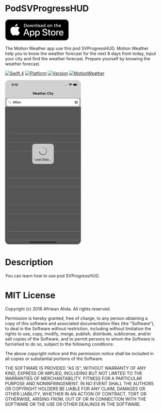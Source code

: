 # PodSVProgressHUD
[<img src="https://github.com/AfriwanAhda/PodSVProgressHUD/blob/master/AppStore.png" width="210.843" height="70" alt="AppStore"/>](https://itunes.apple.com/gm/app/motion-weather/id1332306505?mt=8)

The Motion Weather app use this pod SVProgressHUD. Motion Weather help you to know the weather forecast for the next 8 days from today, input your city and find the weather forecast. Prepare yourself by knowing the weather forecast.

[![Swift 4](https://img.shields.io/badge/Swift-4.0-brightgreen.svg)](https://swift.org)
[![Platform](https://developer.apple.com/ios/)](https://developer.apple.com/ios/)
[![Version](https://img.shields.io/badge/pod-v1.3.1-blue.svg)](https://cocoapods.org/)
[![MotionWeather](https://img.shields.io/badge/Motion-Weather-yellow.svg)](https://itunes.apple.com/gm/app/motion-weather/id1332306505?mt=8)

[<img src="https://github.com/AfriwanAhda/PodSVProgressHUD/blob/master/Motion-Weather.png" width="250" height="541.333" alt="AppStore"/>](https://itunes.apple.com/gm/app/motion-weather/id1332306505?mt=8)

# Description

You can learn how to use pod SVProgressHUD.

# MIT License

Copyright (c) 2018 Afriwan Ahda. All rights reserved.

Permission is hereby granted, free of charge, to any person obtaining a
copy of this software and associated documentation files (the "Software"),
to deal in the Software without restriction, including
without limitation the rights to use, copy, modify, merge, publish,
distribute, sublicense, and/or sell copies of the Software, and to
permit persons to whom the Software is furnished to do so, subject to
the following conditions:

The above copyright notice and this permission notice shall be included
in all copies or substantial portions of the Software.

THE SOFTWARE IS PROVIDED "AS IS", WITHOUT WARRANTY OF ANY KIND, EXPRESS
OR IMPLIED, INCLUDING BUT NOT LIMITED TO THE WARRANTIES OF
MERCHANTABILITY, FITNESS FOR A PARTICULAR PURPOSE AND NONINFRINGEMENT.
IN NO EVENT SHALL THE AUTHORS OR COPYRIGHT HOLDERS BE LIABLE FOR ANY
CLAIM, DAMAGES OR OTHER LIABILITY, WHETHER IN AN ACTION OF CONTRACT,
TORT OR OTHERWISE, ARISING FROM, OUT OF OR IN CONNECTION WITH THE
SOFTWARE OR THE USE OR OTHER DEALINGS IN THE SOFTWARE.
